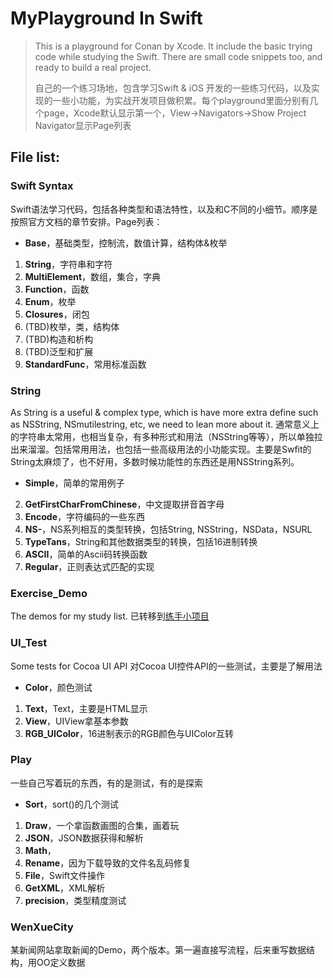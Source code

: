 # MyPlayground In Swift
> This is a playground for Conan by Xcode. It include the basic trying code while studying the Swift. There are small code snippets too, and ready to build a real project.
> 
> 自己的一个练习场地，包含学习Swift & iOS 开发的一些练习代码，以及实现的一些小功能，为实战开发项目做积累。每个playground里面分别有几个page，Xcode默认显示第一个，View->Navigators->Show Project Navigator显示Page列表

## File list:

### Swift Syntax
Swift语法学习代码，包括各种类型和语法特性，以及和C不同的小细节。顺序是按照官方文档的章节安排。Page列表：

- **Base**，基础类型，控制流，数值计算，结构体&枚举
1. **String**，字符串和字符
1. **MultiElement**，数组，集合，字典
1. **Function**，函数
2. **Enum**，枚举
1. **Closures**，闭包
1. (TBD)枚举，类，结构体
1. (TBD)构造和析构
1. (TBD)泛型和扩展
1. **StandardFunc**，常用标准函数


### String
As String is a useful & complex type, which is have more extra define such as NSString, NSmutilestring, etc, we need to lean more about it.
通常意义上的字符串太常用，也相当复杂，有多种形式和用法（NSString等等），所以单独拉出来溜溜。包括常用用法，也包括一些高级用法的小功能实现。主要是Swfit的String太麻烦了，也不好用，多数时候功能性的东西还是用NSString系列。

- **Simple**，简单的常用例子
2. **GetFirstCharFromChinese**，中文提取拼音首字母
3. **Encode**，字符编码的一些东西
4. **NS-**，NS系列相互的类型转换，包括String, NSString，NSData，NSURL
5. **TypeTans**，String和其他数据类型的转换，包括16进制转换
6. **ASCII**，简单的Ascii码转换函数
7. **Regular**，正则表达式匹配的实现


### Exercise_Demo
The demos for my study list.
已转移到[练手小项目](https://github.com/conanwhf/iOS_ShortPractice)


### UI_Test
Some tests for Cocoa UI API
对Cocoa UI控件API的一些测试，主要是了解用法

-  **Color**，颜色测试
1. **Text**，Text，主要是HTML显示
2. **View**，UIView拿基本参数
3. **RGB_UIColor**，16进制表示的RGB颜色与UIColor互转


### Play
一些自己写着玩的东西，有的是测试，有的是探索

- **Sort**，sort()的几个测试
1. **Draw**，一个拿函数画图的合集，画着玩
2. **JSON**，JSON数据获得和解析
2. **Math**，
1. **Rename**，因为下载导致的文件名乱码修复
3. **File**，Swift文件操作
4. **GetXML**，XML解析
5. **precision**，类型精度测试

### WenXueCity
某新闻网站拿取新闻的Demo，两个版本。第一遍直接写流程，后来重写数据结构，用OO定义数据
